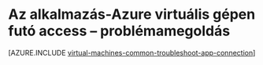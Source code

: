 <properties
    pageTitle="Alkalmazás elérése a Windows virtuális a elhárítása |} Microsoft Azure"
    description="Az Azure virtuális gépen futó valamelyik alkalmazás nem tud hozzáférni, ha az alábbi lépések segítségével azonosítani a problémát a forrás."
    services="virtual-machines-windows"
    documentationCenter=""
    authors="iainfoulds"
    manager="timlt"
    editor=""
    tags="top-support-issue,azure-service-management,azure-resource-manager"/>

<tags
    ms.service="virtual-machines-windows"
    ms.workload="infrastructure-services"
    ms.tgt_pltfrm="vm-windows"
    ms.devlang="na"
    ms.topic="support-article"
    ms.date="09/27/2016"
    ms.author="iainfou"/>

# <a name="troubleshoot-access-to-an-application-running-on-an-azure-virtual-machine"></a>Az alkalmazás-Azure virtuális gépen futó access – problémamegoldás

[AZURE.INCLUDE [virtual-machines-common-troubleshoot-app-connection](../../includes/virtual-machines-common-troubleshoot-app-connection.md)]
